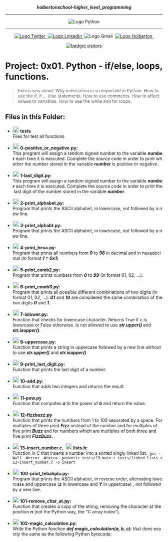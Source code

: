 <div align=center>

***holbertonschool-higher_level_programming***
<hr />
 <img src="https://www.python.org/static/community_logos/python-logo-generic.svg" alt="Logo Python" style="max-width:80%;">
 <hr />
<a href="https://twitter.com/Jepez90"><img src="https://img.shields.io/twitter/url?label=%40Jepez90&style=social&url=https%3A%2F%2Ftwitter.com%2FJepez90" alt="Logo Twitter">&nbsp;</a>
<a href="https://www.linkedin.com/in/jepez90/"><img src="https://img.shields.io/badge/jepez90-%230077B5.svg?&logo=linkedin&logoColor=white" alt="Logo LinkedIn">&nbsp;</a>
<img src="https://img.shields.io/badge/jepez90-white?style=flat&logo=gmail" alt="Logo Gmail">&nbsp;
<a href="https://twitter.com/HolbertonCOL"><img src="https://img.shields.io/badge/Holberton_School-red" alt="Logo Holberton">&nbsp;</a>

<a href="https://github.com/jepez90"><img src="https://visitor-badge.glitch.me/badge?page_id=jepez90.HigherLevelProgram.0x01&" alt="badget visitors"></a>
</div>

# Project: 0x01. Python - if/else, loops, functions.

> Excercises about:
Why indentation is so important in Python.
How to use the if, if ... else statements.
How to use comments.
How to affect values to variables.
How to use the while and for loops.

## Files in this Folder:


* <img src="https://raw.githubusercontent.com/jepez90/jepez90.github.io/master/img/Readme_media/logo_folder.svg" alt="Logo Folder" height="20"> **tests**<br />
Files for test all functions

* <img src="https://raw.githubusercontent.com/jepez90/jepez90.github.io/master/img/Readme_media/logoPythonBasic.svg" alt="Logo Python" height="20"> **0-positive_or_negative.py:**<br />
This program will assign a random signed number to the variable **number** each time it is executed. Complete the source code in order to print whether the number stored in the variable **number** is positive or negative.

* <img src="https://raw.githubusercontent.com/jepez90/jepez90.github.io/master/img/Readme_media/logoPythonBasic.svg" alt="Logo Python" height="20"> **1-last_digit.py:**<br />
This program will assign a random signed number to the variable ***number*** each time it is executed. Complete the source code in order to print the last digit of the number stored in the variable ***number***.

* <img src="https://raw.githubusercontent.com/jepez90/jepez90.github.io/master/img/Readme_media/logoPythonBasic.svg" alt="Logo Python" height="20"> **2-print_alphabet.py:**<br />
Program that prints the ASCII alphabet, in lowercase, not followed by a new line.

* <img src="https://raw.githubusercontent.com/jepez90/jepez90.github.io/master/img/Readme_media/logoPythonBasic.svg" alt="Logo Python" height="20"> **3-print_alphabt.py:**<br />
Program that prints the ASCII alphabet, in lowercase, not followed by a new line.

* <img src="https://raw.githubusercontent.com/jepez90/jepez90.github.io/master/img/Readme_media/logoPythonBasic.svg" alt="Logo Python" height="20"> **4-print_hexa.py:**<br />
Program that prints all numbers from ***0*** to ***98*** in decimal and in hexadecimal (in format ***1 = 0x1***)

* <img src="https://raw.githubusercontent.com/jepez90/jepez90.github.io/master/img/Readme_media/logoPythonBasic.svg" alt="Logo Python" height="20"> **5-print_comb2.py:**<br />
Program that prints numbers from ***0*** to ***99*** (in format 01, 02, ...).

* <img src="https://raw.githubusercontent.com/jepez90/jepez90.github.io/master/img/Readme_media/logoPythonBasic.svg" alt="Logo Python" height="20"> **6-print_comb3.py:**<br />
Program that prints all possible different combinations of two digits (in format 01, 02, ...). ***01*** and ***10*** are considered the same combination of the two digits ***0*** and ***1***.

* <img src="https://raw.githubusercontent.com/jepez90/jepez90.github.io/master/img/Readme_media/logoPythonBasic.svg" alt="Logo Python" height="20"> **7-islower.py:**<br />
Function that checks for lowercase character. Returns True if c is lowercase or False otherwise. Is not allowed to use ***str.upper()*** and ***str.isupper()***. 

* <img src="https://raw.githubusercontent.com/jepez90/jepez90.github.io/master/img/Readme_media/logoPythonBasic.svg" alt="Logo Python" height="20"> **8-uppercase.py:**<br />
Function that prints a string in uppercase followed by a new line without to use ***str.upper()*** and ***str.isupper()***

* <img src="https://raw.githubusercontent.com/jepez90/jepez90.github.io/master/img/Readme_media/logoPythonBasic.svg" alt="Logo Python" height="20"> **9-print_last_digit.py:**<br />
Function that prints the last digit of a number.

* <img src="https://raw.githubusercontent.com/jepez90/jepez90.github.io/master/img/Readme_media/logoPythonBasic.svg" alt="Logo Python" height="20"> **10-add.py:**<br />
Function that adds two integers and returns the result.

* <img src="https://raw.githubusercontent.com/jepez90/jepez90.github.io/master/img/Readme_media/logoPythonBasic.svg" alt="Logo Python" height="20"> **11-pow.py**<br />
Function that computes ***a*** to the power of ***b*** and return the value.

* <img src="https://raw.githubusercontent.com/jepez90/jepez90.github.io/master/img/Readme_media/logoPythonBasic.svg" alt="Logo Python" height="20"> **12-fizzbuzz.py**<br />
Function that prints the numbers from 1 to 100 separated by a space. For multiples of three print ***Fizz*** instead of the number and for multiples of five print ***Buzz*** and for numbers which are multiples of both three and five print ***FizzBuzz***.

* <img src="https://raw.githubusercontent.com/jepez90/jepez90.github.io/master/img/Readme_media/logoC.svg" alt="Logo C" height="20"> **13-insert_number.c**,  <img src="https://raw.githubusercontent.com/jepez90/jepez90.github.io/master/img/Readme_media/logo_code_file.svg" alt="Logo Code" height="20"> **lists.h:**<br />
Function in C that inserts a number into a sorted singly linked list. 
`gcc -Wall -Werror -Wextra -pedantic tests/13-main.c tests/linked_lists.c 13-insert_number.c -o insert`

* <img src="https://raw.githubusercontent.com/jepez90/jepez90.github.io/master/img/Readme_media/logoPythonBasic.svg" alt="Logo Python" height="20"> **100-print_tebahpla.py:**<br />
Program that prints the ASCII alphabet, in reverse order, alternating lowercase and uppercase (***z*** in lowercase and ***Y*** in uppercase) , not followed by a new line.

* <img src="https://raw.githubusercontent.com/jepez90/jepez90.github.io/master/img/Readme_media/logoPythonBasic.svg" alt="Logo Python" height="20"> **101-remove_char_at.py:**<br />
Function that creates a copy of the string, removing the character at the position ***n*** (not the Python way, the &ldquo;C array index&rdquo;).

* <img src="https://raw.githubusercontent.com/jepez90/jepez90.github.io/master/img/Readme_media/logoPythonBasic.svg" alt="Logo Python" height="20"> **102-magic_calculation.py:**<br />
Write the Python function ***def magic_calculation(a, b, c):*** that does exactly the same as the following Python bytecode:
